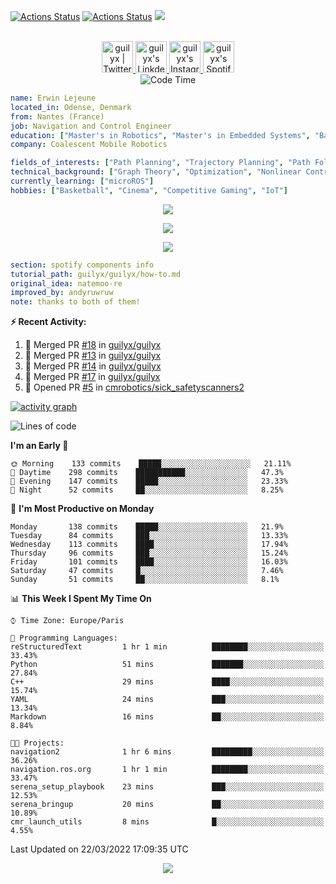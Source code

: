 [![Actions Status](https://github.com/guilyx/guilyx/workflows/wakatime-stats/badge.svg)](https://github.com/guilyx/guilyx/actions)
[![Actions Status](https://github.com/guilyx/guilyx/workflows/update-gh-activity/badge.svg)](https://github.com/guilyx/guilyx/actions)
![](https://visitor-badge.glitch.me/badge?page_id=guilyx.guilyx)

<p align="center">
<br/>
<a href="https://twitter.com/spida_rwin">
  <img alt="guilyx | Twitter" width="50px" src="https://user-images.githubusercontent.com/43545812/144034996-602b144a-16e1-41cc-99e7-c6040b20dcaf.png"/>
</a>
<a href="https://www.linkedin.com/in/erwinlejeune-lkn">
  <img alt="guilyx's LinkdeIN" width="50px" src="https://user-images.githubusercontent.com/43545812/144035037-0f415fc7-9f96-4517-a370-ccc6e78a714b.png" />
</a>
<a href="https://www.instagram.com/spid_erwin">
  <img alt="guilyx's Instagram" width="50px" src="https://user-images.githubusercontent.com/43545812/144035088-0dfb165f-8fe0-4d13-896c-876c29d2b128.png" />
</a>
<a href="https://open.spotify.com/user/11147618695?si=zZFn6uAGRLyoU02lsG50GA">
  <img alt="guilyx's Spotify" width="50px" src="https://user-images.githubusercontent.com/43545812/144035120-1ad5169b-91c7-4078-bef9-6a82c733f373.png" />
</a>
<br>
<img alt="Code Time" src="https://img.shields.io/endpoint?style=flat&url=https://codetime-api.datreks.com/badge/1615?logoColor=white%26project=%26recentMS=0%26showProject=false" />
</p>

```yaml
name: Erwin Lejeune
located_in: Odense, Denmark
from: Nantes (France)
job: Navigation and Control Engineer
education: ["Master's in Robotics", "Master's in Embedded Systems", "Bachelor's in Electronics"]
company: Coalescent Mobile Robotics

fields_of_interests: ["Path Planning", "Trajectory Planning", "Path Following", "Behaviour Planning", "Localization", "Sensor Fusion", "Embedded Systems"]
technical_background: ["Graph Theory", "Optimization", "Nonlinear Control", "Real-Time Systems", "Automated Planning"]
currently_learning: ["microROS"]
hobbies: ["Basketball", "Cinema", "Competitive Gaming", "IoT"]
```

<p align="center">
  <img alig src="https://github-profile-trophy.vercel.app/?username=guilyx&column=6&rank=SSS,SS,S,AAA,AA,A,B,C" />
</p>

<p align="center">
  <a href="https://spotify-github-profile.vercel.app/api/view?uid=11147618695&redirect=true">
    <img src="https://spotify-github-profile.vercel.app/api/view?uid=11147618695&cover_image=true&theme=default&bar_color=e3e3e3&bar_color_cover=true">
  </a>
</p>

<p align="center">
  <img src="https://guilyx.vercel.app/api/top-played">
</p>
 
```yaml
section: spotify components info
tutorial_path: guilyx/guilyx/how-to.md
original_idea: natemoo-re
improved_by: andyruwruw
note: thanks to both of them!
```


**:zap: Recent Activity:**

<!--START_SECTION:activity-->
1. 🎉 Merged PR [#18](https://github.com/guilyx/guilyx/pull/18) in [guilyx/guilyx](https://github.com/guilyx/guilyx)
2. 🎉 Merged PR [#13](https://github.com/guilyx/guilyx/pull/13) in [guilyx/guilyx](https://github.com/guilyx/guilyx)
3. 🎉 Merged PR [#14](https://github.com/guilyx/guilyx/pull/14) in [guilyx/guilyx](https://github.com/guilyx/guilyx)
4. 🎉 Merged PR [#17](https://github.com/guilyx/guilyx/pull/17) in [guilyx/guilyx](https://github.com/guilyx/guilyx)
5. 💪 Opened PR [#5](https://github.com/cmrobotics/sick_safetyscanners2/pull/5) in [cmrobotics/sick_safetyscanners2](https://github.com/cmrobotics/sick_safetyscanners2)
<!--END_SECTION:activity-->

[![activity graph](https://activity-graph.herokuapp.com/graph?username=guilyx&custom_title=Erwin's%20activity%20graph&theme=github-light&hide_border=true)](https://github.com/ashutosh00710/github-readme-activity-graph)

<!--START_SECTION:waka-->
![Lines of code](https://img.shields.io/badge/From%20Hello%20World%20I%27ve%20Written-291%20Thousand%20lines%20of%20code-blue)

**I'm an Early 🐤** 

```text
🌞 Morning    133 commits    █████░░░░░░░░░░░░░░░░░░░░   21.11% 
🌆 Daytime    298 commits    ███████████░░░░░░░░░░░░░░   47.3% 
🌃 Evening    147 commits    █████░░░░░░░░░░░░░░░░░░░░   23.33% 
🌙 Night      52 commits     ██░░░░░░░░░░░░░░░░░░░░░░░   8.25%

```
📅 **I'm Most Productive on Monday** 

```text
Monday       138 commits    █████░░░░░░░░░░░░░░░░░░░░   21.9% 
Tuesday      84 commits     ███░░░░░░░░░░░░░░░░░░░░░░   13.33% 
Wednesday    113 commits    ████░░░░░░░░░░░░░░░░░░░░░   17.94% 
Thursday     96 commits     ███░░░░░░░░░░░░░░░░░░░░░░   15.24% 
Friday       101 commits    ████░░░░░░░░░░░░░░░░░░░░░   16.03% 
Saturday     47 commits     █░░░░░░░░░░░░░░░░░░░░░░░░   7.46% 
Sunday       51 commits     ██░░░░░░░░░░░░░░░░░░░░░░░   8.1%

```


📊 **This Week I Spent My Time On** 

```text
⌚︎ Time Zone: Europe/Paris

💬 Programming Languages: 
reStructuredText         1 hr 1 min          ████████░░░░░░░░░░░░░░░░░   33.43% 
Python                   51 mins             ███████░░░░░░░░░░░░░░░░░░   27.84% 
C++                      29 mins             ████░░░░░░░░░░░░░░░░░░░░░   15.74% 
YAML                     24 mins             ███░░░░░░░░░░░░░░░░░░░░░░   13.34% 
Markdown                 16 mins             ██░░░░░░░░░░░░░░░░░░░░░░░   8.84%

🐱‍💻 Projects: 
navigation2              1 hr 6 mins         █████████░░░░░░░░░░░░░░░░   36.26% 
navigation.ros.org       1 hr 1 min          ████████░░░░░░░░░░░░░░░░░   33.47% 
serena_setup_playbook    23 mins             ███░░░░░░░░░░░░░░░░░░░░░░   12.53% 
serena_bringup           20 mins             ██░░░░░░░░░░░░░░░░░░░░░░░   10.89% 
cmr_launch_utils         8 mins              █░░░░░░░░░░░░░░░░░░░░░░░░   4.55%

```


 Last Updated on 22/03/2022 17:09:35 UTC
<!--END_SECTION:waka-->

<p align="center">
  <img src="https://capsule-render.vercel.app/api?type=waving&color=gradient&height=60&section=footer"/>
</p>
